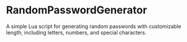 # RandomPasswordGenerator
A simple Lua script for generating random passwords with customizable length, including letters, numbers, and special characters.
